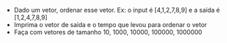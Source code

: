 - Dado um vetor, ordenar esse vetor. Ex: o input é [4,1,2,7,8,9] e a saída é [1,2,4,7,8,9]
- Imprima o vetor de saída e o tempo que levou para ordenar o vetor
- Faça com vetores de tamanho 10, 1000, 10000, 100000, 1000000

